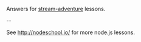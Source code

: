Answers for [stream-adventure](https://github.com/substack/stream-adventure)
lessons.

--

See http://nodeschool.io/ for more node.js lessons.


